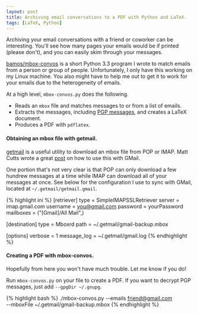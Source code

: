 ```yaml
---
layout: post
title: Archiving email conversations to a PDF with Python and LaTeX.
tags: [LaTeX, Python]
---
```


Archiving your email conversations with a friend or coworker
can be interesting. You'll see how many pages your emails
would be if printed (please don't), and you can easily skim
through your messages.

[bamos/mbox-convos](https://github.com/bamos/mbox-convos/)
is a short Python 3.3 program I wrote to match emails
from a person or group of people.
Unfortunately, I only have this working on my Linux machine.
You also might have to help me out to get it to work
for your emails due to the heterogeneity of emails.

At a high level, `mbox-convos.py` does the following.

  + Reads an `mbox` file and matches messages to or from a
     list of emails.
  + Extracts the messages, including
     [PGP messages](http://bamos.github.io/2013/08/04/python-message-pgp/),
     and creates a LaTeX document.
  + Produces a PDF with `pdflatex`.

#### Obtaining an mbox file with getmail.
[getmail](http://pyropus.ca/software/getmail/)
is a useful utility to download an mbox file from POP or IMAP.
Matt Cutts wrote a great
[post](http://www.mattcutts.com/blog/backup-gmail-in-linux-with-getmail/http:/www.mattcutts.com/blog/backup-gmail-in-linux-with-getmail/)
on how to use this with GMail.

One portion that's not very clear is that POP can only download
a few hundrew messages at a time while IMAP can download
all of your messages at once.
See below for the configuration I use to sync with GMail,
located at `~/.getmail/getmail.gmail`.

{% highlight ini %}
[retriever]
type = SimpleIMAPSSLRetriever
server = imap.gmail.com
username = you@gmail.com
password = yourPassword
mailboxes = ("[Gmail]/All Mail",)

[destination]
type = Mboxrd
path = ~/.getmail/gmail-backup.mbox

[options]
verbose = 1
message_log = ~/.getmail/gmail.log
{% endhighlight %}

#### Creating a PDF with mbox-convos.
Hopefully from here you won't have much trouble.
Let me know if you do!

Run `mbox-convos.py` on your file to create a PDF.
If you want to decrypt PGP messages,
just add `--gpgDir ~/.gnupg`.

{% highlight bash %}
./mbox-convos.py --emails friend@gmail.com \
  --mboxFile ~/.getmail/gmail-backup.mbox
{% endhighlight %}
